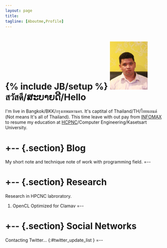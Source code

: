 ```yaml
---
layout: page
title: 
tagline: [Aboutme,Profile]
---
```

{% include JB/setup %}
<img class='inset right' src='/images/chatsiri_metting.jpg' title='Chatsiri Rattana' alt='Pofile home page' width='120px' />
สวัสดี/ສະບາຍດີ/Hello
=======
I'm live in Bangkok/BKK/กรุงเทพมหานคร. It's captital of Thailand/TH/ไทยแลนด์ (Not means It's all of Thailand). This time leave with out pay from [INFOMAX](http://www.infomax.co.th/) to resume my education at [HCPNC](http://hpcnc.cpe.ku.ac.th/)/Computer Engineering/Kasetsart University.

+--	{.section}
Blog
========
My short note and technique note of work with programming field.
=--


+--	{.section}
Research
========
Research in HPCNC labroratory. 
1) OpenCL Optimized for Clamav
=--

+--	{.section}
Social Networks
========
Contacting Twitter... 
{:#twitter_update_list }
=--


